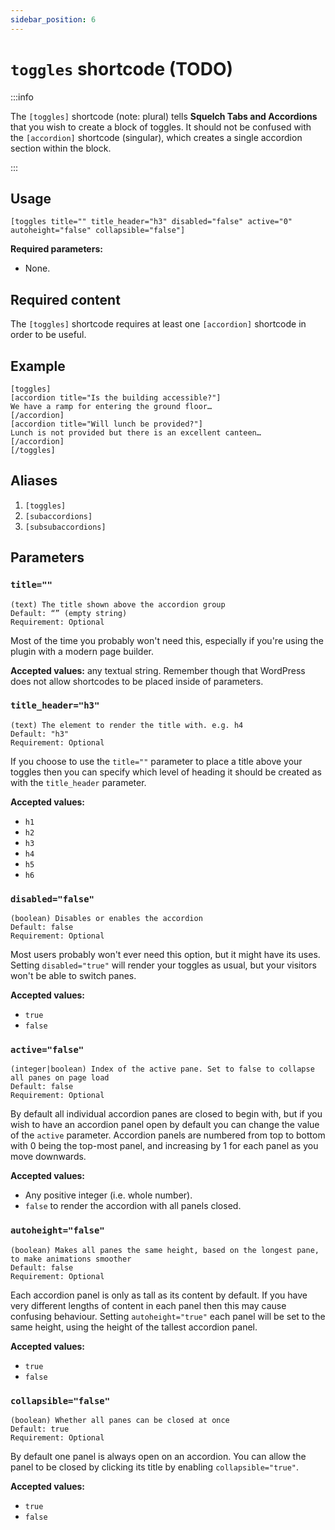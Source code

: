 ```yaml
---
sidebar_position: 6
---
```


# `toggles` shortcode (TODO)

:::info

The `[toggles]` shortcode (note: plural) tells **Squelch Tabs and Accordions** that you wish to create a block of toggles. It should not be confused with the `[accordion]` shortcode (singular), which creates a single accordion section within the block.

:::

## Usage


```
[toggles title="" title_header="h3" disabled="false" active="0" autoheight="false" collapsible="false"]
```

**Required parameters:**

* None.

## Required content

The `[toggles]` shortcode requires at least one `[accordion]` shortcode in order to be useful.

## Example

```
[toggles]
[accordion title="Is the building accessible?"]
We have a ramp for entering the ground floor…
[/accordion]
[accordion title="Will lunch be provided?"]
Lunch is not provided but there is an excellent canteen…
[/accordion]
[/toggles]
```

## Aliases

1. `[toggles]`
1. `[subaccordions]`
1. `[subsubaccordions]`

## Parameters

### `title=""`

```
(text) The title shown above the accordion group
Default: “” (empty string)
Requirement: Optional
```

Most of the time you probably won't need this, especially if you're using the plugin with a modern page builder.

**Accepted values:** any textual string. Remember though that WordPress does not allow shortcodes to be placed inside of parameters.

### `title_header="h3"`

```
(text) The element to render the title with. e.g. h4
Default: "h3"
Requirement: Optional
```

If you choose to use the `title=""` parameter to place a title above your toggles then you can specify which level of heading it should be created as with the `title_header` parameter.

**Accepted values:**

* `h1`
* `h2`
* `h3`
* `h4`
* `h5`
* `h6`

### `disabled="false"`

```
(boolean) Disables or enables the accordion
Default: false
Requirement: Optional
```

Most users probably won't ever need this option, but it might have its uses. Setting `disabled="true"` will render your toggles as usual, but your visitors won't be able to switch panes.

**Accepted values:**

* `true`
* `false`

### `active="false"`

```
(integer|boolean) Index of the active pane. Set to false to collapse all panes on page load
Default: false
Requirement: Optional
```

By default all individual accordion panes are closed to begin with, but if you wish to have an accordion panel open by default you can change the value of the `active` parameter. Accordion panels are numbered from top to bottom with 0 being the top-most panel, and increasing by 1 for each panel as you move downwards.

**Accepted values:**

* Any positive integer (i.e. whole number).
* `false` to render the accordion with all panels closed.

### `autoheight="false"`

```
(boolean) Makes all panes the same height, based on the longest pane, to make animations smoother
Default: false
Requirement: Optional
```

Each accordion panel is only as tall as its content by default. If you have very different lengths of content in each panel then this may cause confusing behaviour. Setting `autoheight="true"` each panel will be set to the same height, using the height of the tallest accordion panel.

**Accepted values:**

* `true`
* `false`

### `collapsible="false"`

```
(boolean) Whether all panes can be closed at once
Default: true
Requirement: Optional
```

By default one panel is always open on an accordion. You can allow the panel to be closed by clicking its title by enabling `collapsible="true"`.

**Accepted values:**

* `true`
* `false`


